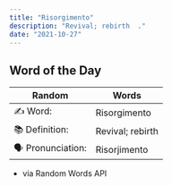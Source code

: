 ```yaml
---
title: "Risorgimento"
description: "Revival; rebirth  ."
date: "2021-10-27"
---
```


## Word of the Day

| Random           | Words            |
| ---------------- | ---------------- |
| ✍️ Word:         | Risorgimento     |
| 📚 Definition:   | Revival; rebirth |
| 🗣 Pronunciation: | Risorjimento     |

- via Random Words API
